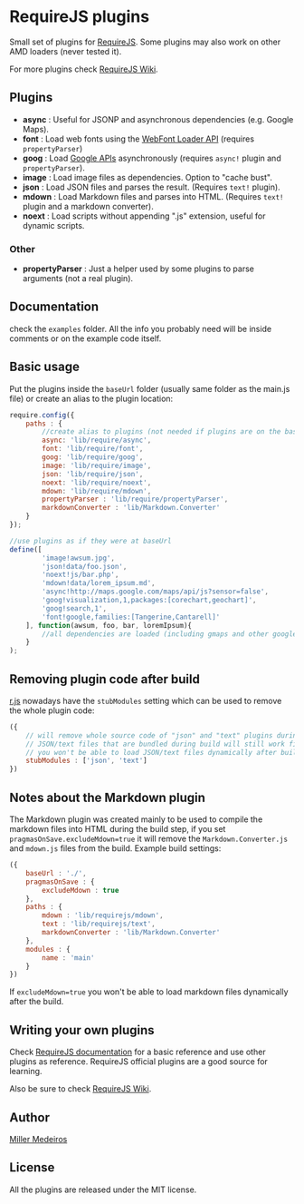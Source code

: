 # RequireJS plugins

Small set of plugins for [RequireJS](http://requirejs.org). Some plugins may
also work on other AMD loaders (never tested it).

For more plugins check [RequireJS Wiki](https://github.com/jrburke/requirejs/wiki/Plugins).



## Plugins

 - **async** : Useful for JSONP and asynchronous dependencies (e.g. Google Maps).
 - **font** : Load web fonts using the [WebFont Loader API](https://code.google.com/apis/webfonts/docs/webfont_loader.html)
   (requires `propertyParser`)
 - **goog** : Load [Google APIs](http://code.google.com/apis/loader/)
   asynchronously (requires `async!` plugin and `propertyParser`).
 - **image** : Load image files as dependencies. Option to "cache bust".
 - **json** : Load JSON files and parses the result. (Requires `text!` plugin).
 - **mdown** : Load Markdown files and parses into HTML. (Requires `text!`
   plugin and a markdown converter).
 - **noext** : Load scripts without appending ".js" extension, useful for
   dynamic scripts.

### Other

 - **propertyParser** : Just a helper used by some plugins to parse
   arguments (not a real plugin).



## Documentation

check the `examples` folder. All the info you probably need will be inside
comments or on the example code itself.



## Basic usage

Put the plugins inside the `baseUrl` folder (usually same folder as the main.js
file) or create an alias to the plugin location:

```js
require.config({
    paths : {
        //create alias to plugins (not needed if plugins are on the baseUrl)
        async: 'lib/require/async',
        font: 'lib/require/font',
        goog: 'lib/require/goog',
        image: 'lib/require/image',
        json: 'lib/require/json',
        noext: 'lib/require/noext',
        mdown: 'lib/require/mdown',
        propertyParser : 'lib/require/propertyParser',
        markdownConverter : 'lib/Markdown.Converter'
    }
});

//use plugins as if they were at baseUrl
define([
        'image!awsum.jpg',
        'json!data/foo.json',
        'noext!js/bar.php',
        'mdown!data/lorem_ipsum.md',
        'async!http://maps.google.com/maps/api/js?sensor=false',
        'goog!visualization,1,packages:[corechart,geochart]',
        'goog!search,1',
        'font!google,families:[Tangerine,Cantarell]'
    ], function(awsum, foo, bar, loremIpsum){
        //all dependencies are loaded (including gmaps and other google apis)
    }
);
```


## Removing plugin code after build

[r.js](https://github.com/jrburke/r.js/blob/master/build/example.build.js)
nowadays have the `stubModules` setting which can be used to remove the whole
plugin code:

```js
({
    // will remove whole source code of "json" and "text" plugins during build
    // JSON/text files that are bundled during build will still work fine but
    // you won't be able to load JSON/text files dynamically after build
    stubModules : ['json', 'text']
})
```


## Notes about the Markdown plugin

The Markdown plugin was created mainly to be used to compile the markdown files
into HTML during the build step, if you set `pragmasOnSave.excludeMdown=true`
it will remove the `Markdown.Converter.js` and `mdown.js` files from the build.
Example build settings:

```js
({
    baseUrl : './',
    pragmasOnSave : {
        excludeMdown : true
    },
    paths : {
        mdown : 'lib/requirejs/mdown',
        text : 'lib/requirejs/text',
        markdownConverter : 'lib/Markdown.Converter'
    },
    modules : {
        name : 'main'
    }
})
```

If `excludeMdown=true` you won't be able to load markdown files dynamically
after the build.



## Writing your own plugins

Check [RequireJS documentation](http://requirejs.org/docs/plugins.html) for
a basic reference and use other plugins as reference. RequireJS official
plugins are a good source for learning.

Also be sure to check [RequireJS Wiki](https://github.com/jrburke/requirejs/wiki/Plugins).



## Author

[Miller Medeiros](http://blog.millermedeiros.com/)



## License

All the plugins are released under the MIT license.

